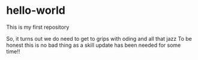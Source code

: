 # hello-world
This is my first repository

So, it turns out we do need to get to grips with oding and all that jazz
To be honest this is no bad thing as a skill update has been needed for some time!!
